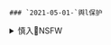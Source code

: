 ```note
### `2021-05-01-`舆l保护
```
<details><summary class="name"><span class="innerContentContainer">慎入🔞NSFW</span></summary><ul>

<img src="https://slack-imgs.com/?url=https://upload.wikimedia.org/wikipedia/commons/thumb/d/d3/Biohazard_Symbol_Specification.png/210px-Biohazard_Symbol_Specification.png">

<details><summary class="name"><span class="innerContentContainer">风险自理Use At Your Own Risk🈲</span></summary><br /><span class="note"><span class="innerContentContainer">

{:.h4}
警惕！西方对zg又搞起了“舆l保护主义
<br>[
https://3w.huanqiu.com/a/3feb4a/42iaws5PYm5
](
https://3w.huanqiu.com/a/3feb4a/42iaws5PYm5
)

西方操弄舆l肆意丑化抹黑zg、愚弄世界的那一套不灵了。

西方一些人困守在自己构筑的“隔音罩“中，对事实真相置若罔闻。
![](https://rs-channel.huanqiucdn.cn/imageDir/6ab93f19e4aef3ab547b1a85e676dfc6.png)

英国CGTN禁令的本质是z英关乎真相的“叙事之争

特朗普支持者冲闯g会事件后，推特、脸书等多家社交媒体平台以s动b力”为由，集体冻结或限制特朗普及其7万多支持者的账号，特朗普被宣判s会性死亡”。这是一种“无需审判，就地枪决”的行为。

李普曼在《舆l中所形容的那样——“一小撮人利用sh秩序的混乱作为自己牟利的工具

![](https://rs-channel.huanqiucdn.cn/imageDir/461be53a851b68ba0de2576d691041f0.png)

可以“以子之矛，攻子之盾”。

避免因肤浅和无知而导致认知偏狭。

所谓“舆论保护主义”，归根结底保护的是西方统治阶级和利益集团的一己私利，牺牲的是西方普通民众看清世界本来面貌的权利。中国决不能走上这样的覆辙，为此一定要走“舆论群众路线”，坚持与人民同呼吸，坚决掐灭部分资本巨头企图操纵舆论的丁点念想。

那些对rm毫无敬畏之心的西方z客和媒体，怎么能代表最广大rm的利益？

![](https://rs-channel.huanqiucdn.cn/imageDir/e736a95fe30711a00f9fb9d5b6c25729.png)

英g议员称，zg不怕美英，就怕zgrm

不愿意放弃自己蛊惑黎民百姓的特权。
![](https://rs-channel.huanqiucdn.cn/imageDir/40b3ffeb079e7690c05a71c9372e4d10.png)

面对事实真相，一些西方人选择掩耳盗铃。

还妄想着掩耳盗铃，殊不知自己已经成了zg人的笑柄。

历史终将证明，坐井观天、画地为牢的“舆l保护主义”，不仅不能自保，反而只会自戕。铺路还是筑墙，兼听还是偏信，世界正拭目以待。

</span></span></details>
